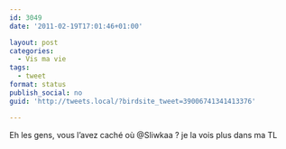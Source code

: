 ```yaml
---
id: 3049
date: '2011-02-19T17:01:46+01:00'

layout: post
categories:
  - Vis ma vie
tags:
  - tweet
format: status
publish_social: no
guid: 'http://tweets.local/?birdsite_tweet=39006741341413376'

---
```


Eh les gens, vous l’avez caché où @Sliwkaa ? je la vois plus dans ma TL